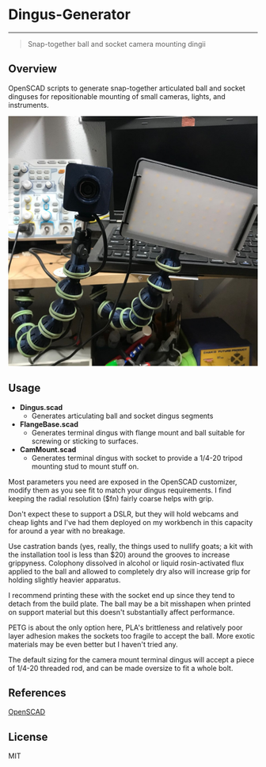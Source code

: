 # Dingus-Generator

---
> Snap-together ball and socket camera mounting dingii

## Overview
OpenSCAD scripts to generate snap-together articulated ball and socket dinguses for repositionable mounting of small cameras, lights, and instruments.

![Example Dingus System](img/example.jpg)  

## Usage

- **Dingus.scad**
	- Generates articulating ball and socket dingus segments
- **FlangeBase.scad**
	- Generates terminal dingus with flange mount and ball suitable for screwing or sticking to surfaces.
- **CamMount.scad**
	- Generates terminal dingus with socket to provide a 1/4-20 tripod mounting stud to mount stuff on.

Most parameters you need are exposed in the OpenSCAD customizer, modify them as you see fit to match your dingus requirements. I find keeping the radial resolution ($fn) fairly coarse helps with grip.

Don't expect these to support a DSLR, but they will hold webcams and cheap lights and I've had them deployed on my workbench in this capacity for around a year with no breakage.

Use castration bands (yes, really, the things used to nullify goats; a kit with the installation tool is less than $20) around the grooves to increase grippyness. Colophony dissolved in alcohol or liquid rosin-activated flux
applied to the ball and allowed to completely dry also will increase grip for holding slightly heavier apparatus.

I recommend printing these with the socket end up since they tend to detach from the build plate. The ball may be a bit misshapen when printed on support material but
this doesn't substantially affect performance.

PETG is about the only option here, PLA's brittleness and relatively poor layer adhesion makes the sockets too fragile to accept the ball. More exotic materials may be even better but I haven't tried any.

The default sizing for the camera mount terminal dingus will accept a piece of 1/4-20 threaded rod, and can be made oversize to fit a whole bolt.


## References
[OpenSCAD](https://openscad.org/)


## License

MIT